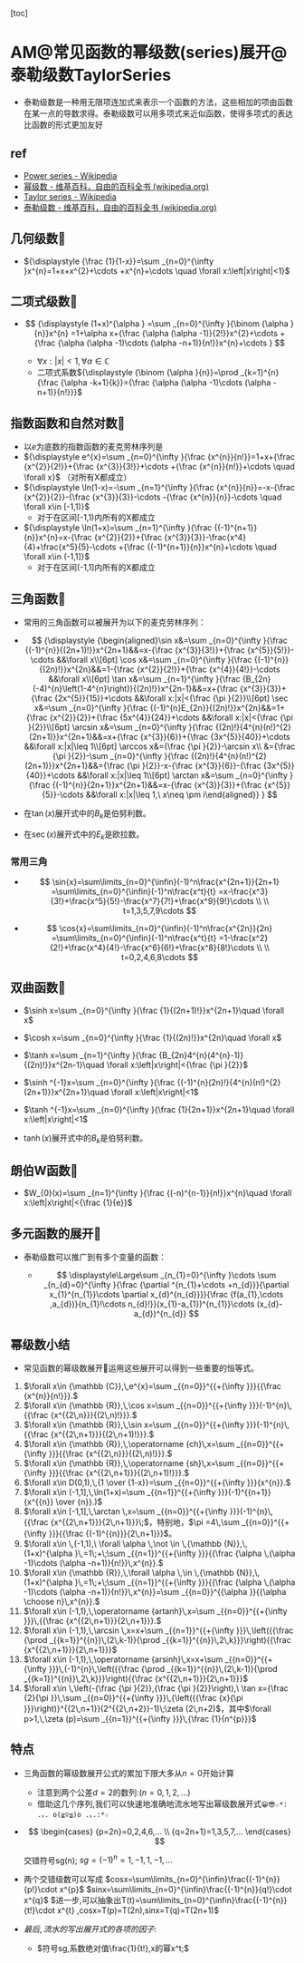 [toc]

#  AM@常见函数的幂级数(series)展开@泰勒级数TaylorSeries

- 泰勒级数是一种用无限项连加式来表示一个函数的方法，这些相加的项由函数在某一点的导数求得。泰勒级数可以用多项式来近似函数，使得多项式的表达比函数的形式更加友好

## ref

- [Power series - Wikipedia](https://en.wikipedia.org/wiki/Power_series)
- [幂级数 - 维基百科，自由的百科全书 (wikipedia.org)](https://zh.wikipedia.org/wiki/幂级数)
- [Taylor series - Wikipedia](https://en.wikipedia.org/wiki/Taylor_series)
- [泰勒级数 - 维基百科，自由的百科全书 (wikipedia.org)](https://zh.wikipedia.org/wiki/泰勒级数)

## 几何级数🎈

- ${\displaystyle {\frac {1}{1-x}}=\sum _{n=0}^{\infty }x^{n}=1+x+x^{2}+\cdots +x^{n}+\cdots \quad \forall x:\left|x\right|<1}$

  

## 二项式级数🎈

- $$
  {\displaystyle 
  (1+x)^{\alpha }
  =\sum _{n=0}^{\infty }{\binom {\alpha }{n}}x^{n}
  =1+\alpha x+{\frac {\alpha (\alpha -1)}{2!}}x^{2}+\cdots +{\frac {\alpha (\alpha -1)\cdots (\alpha -n+1)}{n!}}x^{n}+\cdots }
  $$

  - ${\displaystyle \forall x:\left|x\right|<1,\forall \alpha \in \mathbb {C} }$
  - 二项式系数${\displaystyle {\binom {\alpha }{n}}=\prod _{k=1}^{n}{\frac {\alpha -k+1}{k}}={\frac {\alpha (\alpha -1)\cdots (\alpha -n+1)}{n!}}}$

  

## 指数函数和自然对数🎈

- 以$e$为底数的指数函数的麦克劳林序列是
- ${\displaystyle e^{x}=\sum _{n=0}^{\infty }{\frac {x^{n}}{n!}}=1+x+{\frac {x^{2}}{2!}}+{\frac {x^{3}}{3!}}+\cdots +{\frac {x^{n}}{n!}}+\cdots \quad \forall x}$ （对所有X都成立）
- ${\displaystyle \ln(1-x)=-\sum _{n=1}^{\infty }{\frac {x^{n}}{n}}=-x-{\frac {x^{2}}{2}}-{\frac {x^{3}}{3}}-\cdots -{\frac {x^{n}}{n}}-\cdots \quad \forall x\in [-1,1)}$
  - 对于在区间[-1,1)内所有的X都成立
- ${\displaystyle \ln(1+x)=\sum _{n=1}^{\infty }{\frac {(-1)^{n+1}}{n}}x^{n}=x-{\frac {x^{2}}{2}}+{\frac {x^{3}}{3}}-\frac{x^4}{4}+\frac{x^5}{5}-\cdots +{\frac {(-1)^{n+1}}{n}}x^{n}+\cdots \quad \forall x\in (-1,1]}$
  - 对于在区间(-1,1]内所有的X都成立



## 三角函数🎈

- 常用的三角函数可以被展开为以下的麦克劳林序列：

- $$
  {\displaystyle
  {\begin{aligned}\sin x&=\sum _{n=0}^{\infty }{\frac {(-1)^{n}}{(2n+1)!}}x^{2n+1}&&=x-{\frac {x^{3}}{3!}}+{\frac {x^{5}}{5!}}-\cdots &&\forall x\\[6pt]
  	\cos x&=\sum _{n=0}^{\infty }{\frac {(-1)^{n}}{(2n)!}}x^{2n}&&=1-{\frac {x^{2}}{2!}}+{\frac {x^{4}}{4!}}-\cdots &&\forall x\\[6pt]
  	\tan x&=\sum _{n=1}^{\infty }{\frac {B_{2n}(-4)^{n}\left(1-4^{n}\right)}{(2n)!}}x^{2n-1}&&=x+{\frac {x^{3}}{3}}+{\frac {2x^{5}}{15}}+\cdots &&\forall x:|x|<{\frac {\pi }{2}}\\[6pt]
  	\sec x&=\sum _{n=0}^{\infty }{\frac {(-1)^{n}E_{2n}}{(2n)!}}x^{2n}&&=1+{\frac {x^{2}}{2}}+{\frac {5x^{4}}{24}}+\cdots &&\forall x:|x|<{\frac {\pi }{2}}\\[6pt]
  	\arcsin x&=\sum _{n=0}^{\infty }{\frac {(2n)!}{4^{n}(n!)^{2}(2n+1)}}x^{2n+1}&&=x+{\frac {x^{3}}{6}}+{\frac {3x^{5}}{40}}+\cdots &&\forall x:|x|\leq 1\\[6pt]
  	\arccos x&={\frac {\pi }{2}}-\arcsin x\\
  	&={\frac {\pi }{2}}-\sum _{n=0}^{\infty }{\frac {(2n)!}{4^{n}(n!)^{2}(2n+1)}}x^{2n+1}&&={\frac {\pi }{2}}-x-{\frac {x^{3}}{6}}-{\frac {3x^{5}}{40}}+\cdots &&\forall x:|x|\leq 1\\[6pt]
  	\arctan x&=\sum _{n=0}^{\infty }{\frac {(-1)^{n}}{2n+1}}x^{2n+1}&&=x-{\frac {x^{3}}{3}}+{\frac {x^{5}}{5}}-\cdots &&\forall x:|x|\leq 1,\ x\neq \pm i\end{aligned}}
  	}
  $$

- 在${\displaystyle \tan(x)}$展开式中的$B_k$是伯努利数。
- 在${\displaystyle \sec(x)}$展开式中的$E_k$是欧拉数。

### 常用三角

- $$
  \sin{x}=\sum\limits_{n=0}^{\infin}(-1)^n\frac{x^{2n+1}}{2n+1}
  =\sum\limits_{n=0}^{\infin}(-1)^n\frac{x^t}{t}
  =x-\frac{x^3}{3!}+\frac{x^5}{5!}-\frac{x^7}{7!}+\frac{x^9}{9!}\cdots
  \\
  \\
  t=1,3,5,7,9\cdots
  $$

  

- $$
  \cos{x}=\sum\limits_{n=0}^{\infin}(-1)^n\frac{x^{2n}}{2n}
  =\sum\limits_{n=0}^{\infin}(-1)^n\frac{x^t}{t}
  =1-\frac{x^2}{2!}+\frac{x^4}{4!}-\frac{x^6}{6!}+\frac{x^8}{8!}\cdots
  \\
  \\
  t=0,2,4,6,8\cdots
  $$

  

## 双曲函数🎈

- $\sinh x=\sum _{n=0}^{\infty }{\frac {1}{(2n+1)!}}x^{2n+1}\quad \forall x$

- $\cosh x=\sum _{n=0}^{\infty }{\frac {1}{(2n)!}}x^{2n}\quad \forall x$
- $\tanh x=\sum _{n=1}^{\infty }{\frac {B_{2n}4^{n}(4^{n}-1)}{(2n)!}}x^{2n-1}\quad \forall x:\left|x\right|<{\frac {\pi }{2}}$
- $\sinh ^{-1}x=\sum _{n=0}^{\infty }{\frac {(-1)^{n}(2n)!}{4^{n}(n!)^{2}(2n+1)}}x^{2n+1}\quad \forall x:\left|x\right|<1$
- $\tanh ^{-1}x=\sum _{n=0}^{\infty }{\frac {1}{2n+1}}x^{2n+1}\quad \forall x:\left|x\right|<1$
- ${\displaystyle \tanh(x)}$展开式中的$B_k$是伯努利数。

## 朗伯W函数🎈

- $W_{0}(x)=\sum _{n=1}^{\infty }{\frac {(-n)^{n-1}}{n!}}x^{n}\quad \forall x:\left|x\right|<{\frac {1}{e}}$


## 多元函数的展开🎈

- 泰勒级数可以推广到有多个变量的函数：

  - $$
    \displaystyle\Large\sum _{n_{1}=0}^{\infty }\cdots \sum _{n_{d}=0}^{\infty }{\frac {\partial ^{n_{1}+\cdots +n_{d}}}{\partial x_{1}^{n_{1}}\cdots \partial x_{d}^{n_{d}}}}{\frac {f(a_{1},\cdots ,a_{d})}{n_{1}!\cdots n_{d}!}}(x_{1}-a_{1})^{n_{1}}\cdots (x_{d}-a_{d})^{n_{d}}
    $$


## 幂级数小结

- 常见函数的幂级数展开🎈运用这些展开可以得到一些重要的恒等式。


1. $\forall x\in {\mathbb  {C}},\,e^{x}=\sum _{{n=0}}^{{+{\infty }}}{{\frac  {x^{n}}{n!}}}.$
2. $\forall x\in {\mathbb  {R}},\,\cos x=\sum _{{n=0}}^{{+{\infty }}}(-1)^{n}\,{{\frac  {x^{{2\,n}}}{(2\,n)!}}}.$
3. $\forall x\in {\mathbb  {R}},\,\sin x=\sum _{{n=0}}^{{+{\infty }}}(-1)^{n}\,{{\frac  {x^{{2\,n+1}}}{(2\,n+1)!}}}.$
4. $\forall x\in {\mathbb  {R}},\,\operatorname {ch}\,x=\sum _{{n=0}}^{{+{\infty }}}{{\frac  {x^{{2\,n}}}{(2\,n)!}}}.$
5. $\forall x\in {\mathbb  {R}},\,\operatorname {sh}\,x=\sum _{{n=0}}^{{+{\infty }}}{{\frac  {x^{{2\,n+1}}}{(2\,n+1)!}}}.$
6. $\forall x\in D(0,1),\,{1 \over {1-x}}=\sum _{{n=0}}^{{+{\infty }}}{x^{n}}.$
7. $\forall x\in (-1,1],\,\ln(1+x)=\sum _{{n=1}}^{{+{\infty }}}(-1)^{{n+1}}{x^{{n}} \over {n}}.)$
8. $\forall x\in [-1,1],\,\arctan \,x=\sum _{{n=0}}^{{+{\infty }}}(-1)^{n}\,{{\frac  {x^{{2\,n+1}}}{2\,n+1}}}\;$，特别地，$\pi =4\,\sum _{{n=0}}^{{+{\infty }}}{{\frac  {(-1)^{{n}}}{2\,n+1}}}$。
9. $\forall x\in \,(-1,1),\ \forall \alpha \,\not \in \,{\mathbb  {N}},\,(1+x)^{\alpha }\,=1\;+\;\sum _{{n=1}}^{{+{\infty }}}{{\frac  {\alpha \,(\alpha -1)\cdots (\alpha -n+1)}{n!}}\,x^{n}}.$
10. $\forall x\in {\mathbb  {R}},\,\forall \alpha \,\in \,{\mathbb  {N}},\,(1+x)^{\alpha }\,=1\;+\;\sum _{{n=1}}^{{+{\infty }}}{{\frac  {\alpha \,(\alpha -1)\cdots (\alpha -n+1)}{n!}}\,x^{n}}=\sum _{{n=0}}^{{\alpha }}{{\alpha  \choose n}\,x^{n}}.$
11. $\forall x\in (-1,1),\,\operatorname {artanh}\,x=\sum _{{n=0}}^{{+{\infty }}}\,{{\frac  {x^{{2\,n+1}}}{2\,n+1}}}.$
12. $\forall x\in (-1,1),\,\arcsin \,x=x+\sum _{{n=1}}^{{+{\infty }}}\,\left({{\frac  {\prod _{{k=1}}^{{n}}\,(2\,k-1)}{\prod _{{k=1}}^{{n}}\,2\,k}}}\right){{\frac  {x^{{2\,n+1}}}{2\,n+1}}}$
13. $\forall x\in (-1,1),\,\operatorname {arsinh}\,x=x+\sum _{{n=0}}^{{+{\infty }}}\,(-1)^{n}\,\left({{\frac  {\prod _{{k=1}}^{{n}}\,(2\,k-1)}{\prod _{{k=1}}^{{n}}\,2\,k}}}\right){{\frac  {x^{{2\,n+1}}}{2\,n+1}}}$
14. $\forall x\in \,\left(-{\frac  {\pi }{2}},{\frac  {\pi }{2}}\right),\ \tan x={\frac  {2}{\pi }}\,\sum _{{n=0}}^{{+{\infty }}}\,{\left({{\frac  {x}{\pi }}}\right)}^{{2\,n+1}}(2^{{2\,n+2}}-1)\;\zeta (2\,n+2)$，其中$\forall p>1,\,\zeta (p)=\sum _{{n=1}}^{{+{\infty }}}\,{\frac  {1}{n^{p}}}$

## 特点

- 三角函数的幂级数展开公式的累加下限大多从$n=0$开始计算

  - 注意到两个公差$d=2$的数列:($n=0,1,2,...$)
  - 借助这几个序列,我们可以快速地准确地流水地写出幂级数展开式`😁😎☆*: .｡. o(≧▽≦)o .｡.:*☆`

- $$
  \begin{cases}
  {p=2n}=0,2,4,6,...
  \\
  {q=2n+1}=1,3,5,7,...
  \end{cases}
  $$

  交错符号sg(n);
  $sg=(-1)^n=1,-1,1,-1,...$

- 两个交错级数可以写成
  $cosx=\sum\limits_{n=0}^{\infin}\frac{(-1)^{n}}{p!}\cdot x^{p}$
  $sinx=\sum\limits_{n=0}^{\infin}\frac{(-1)^{n}}{q!}\cdot x^{q}$
  $进一步,可以抽象出T(t)=\sum\limits_{n=0}^{\infin}\frac{(-1)^{n}}{t!}\cdot x^{t}
  ,cosx=T(p)=T(2n),sinx=T(q)=T(2n+1)$

- $最后,流水的写出展开式的各项的因子:$

  - $符号sg,系数绝对值\frac{1}{t!},x的幂x^t;$